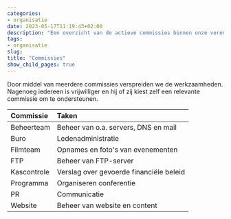 ```yaml
---
categories:
- organisatie
date: 2023-05-17T11:19:43+02:00
description: "Een overzicht van de actieve commissies binnen onze vereniging en de bijbehorende taken."
tags:
- organisatie
slug:
title: "Commissies"
show_child_pages: true
---
```


Door middel van meerdere commissies verspreiden we de werkzaamheden. Nagenoeg iedereen is vrijwilliger en hij of zij kiest zelf een relevante commissie om te ondersteunen.

| Commissie   | Taken |
| :--- | :--- |
| Beheerteam  | Beheer van o.a. servers, DNS en mail |
| Buro        | Ledenadministratie |
| Filmteam    | Opnames en foto's van evenementen |
| FTP         | Beheer van FTP-server |
| Kascontrole | Verslag over gevoerde financiële beleid |
| Programma   | Organiseren conferentie |
| PR          | Communicatie |
| Website     | Beheer van website en content |

